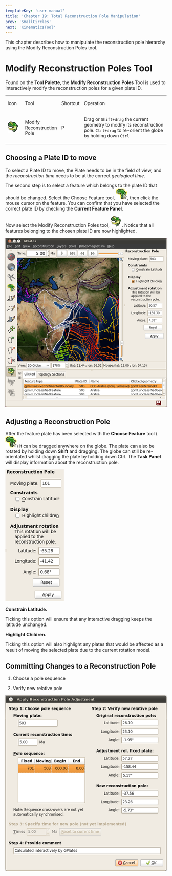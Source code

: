 ```yaml
---
templateKey: 'user-manual'
title: 'Chapter 19: Total Reconstruction Pole Manipulation'
prev: 'SmallCircles'
next: 'KinematicsTool'
---
```


This chapter describes how to manipulate the reconstruction pole hierarchy using the Modify Reconstruction Poles tool.

Modify Reconstruction Poles Tool
================================

Found on the **Tool Palette**, the **Modify Reconstruction Poles** Tool is used to interactively modify the reconstruction poles for a given plate ID.

<table><colgroup><col style="width: 11%" /><col style="width: 22%" /><col style="width: 11%" /><col style="width: 55%" /></colgroup><tbody><tr class="odd"><td><p>Icon</p></td><td><p>Tool</p></td><td><p>Shortcut</p></td><td><p>Operation</p></td></tr><tr class="even"><td><p><img src="icons/africa_pole_rotation_35.png" alt="icons/africa_pole_rotation_35.png" /></p></td><td><p>Modify Reconstruction Pole</p></td><td><p>P</p></td><td><p>Drag or <code>Shift+drag</code> the current geometry to modify its reconstruction pole. <code>Ctrl+drag</code> to re-orient the globe by holding down <code>Ctrl</code></p></td></tr></tbody></table>

Choosing a Plate ID to move
---------------------------

To select a Plate ID to move, the Plate needs to be in the field of view, and the *reconstruction time* needs to be at the correct *geological time*.

The second step is to select a feature which belongs to the plate ID that should be changed. Select the Choose Feature tool, ![](icons/africa_highlight_clicked_35.png), then click the mouse cursor on the feature. You can confirm that you have selected the correct plate ID by checking the **Current Feature Panel**.

Now select the Modify Reconstruction Poles tool, ![](icons/africa_pole_rotation_35.png). Notice that all features belonging to the chosen plate ID are now highlighted.

![](screenshots/MainWindow-PoleManipulation.png)

Adjusting a Reconstruction Pole
-------------------------------

After the feature plate has been selected with the **Choose Feature** tool (![](icons/africa_highlight_clicked_35.png)) it can be dragged anywhere on the globe. The plate can also be rotated by holding down **Shift** and dragging. The globe can still be re-orientated whilst dragging the plate by holding down Ctrl. The **Task Panel** will display information about the reconstruction pole.

![](screenshots/TaskPanel-PoleManipulation.png)

**Constrain Latitude.**

Ticking this option will ensure that any interactive dragging keeps the latitude unchanged.

**Highlight Children.**

Ticking this option will also highlight any plates that would be affected as a result of moving the selected plate due to the current rotation model.

Committing Changes to a Reconstruction Pole
-------------------------------------------

1.  Choose a pole sequence

2.  Verify new relative pole

![](screenshots/ApplyReconstructionPole.png)


